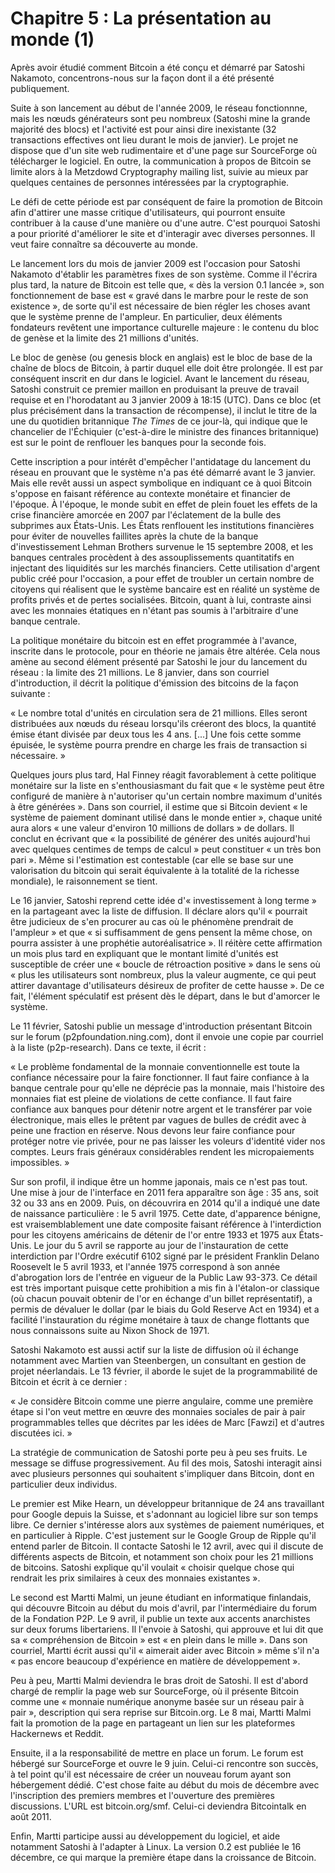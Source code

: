 # Chapitre 5 : La présentation au monde (1)

Après avoir étudié comment Bitcoin a été conçu et démarré par Satoshi Nakamoto, concentrons-nous sur la façon dont il a été présenté publiquement.

Suite à son lancement au début de l'année 2009, le réseau fonctionnne, mais les nœuds générateurs sont peu nombreux (Satoshi mine la grande majorité des blocs) et l'activité est pour ainsi dire inexistante (32 transactions effectives ont lieu durant le mois de janvier). Le projet ne dispose que d'un site web rudimentaire et d'une page sur SourceForge où télécharger le logiciel. En outre, la communication à propos de Bitcoin se limite alors à la Metzdowd Cryptography mailing list, suivie au mieux par quelques centaines de personnes intéressées par la cryptographie.

Le défi de cette période est par conséquent de faire la promotion de Bitcoin afin d'attirer une masse critique d'utilisateurs, qui pourront ensuite contribuer à la cause d'une manière ou d'une autre. C'est pourquoi Satoshi a pour priorité d'améliorer le site et d'interagir avec diverses personnes. Il veut faire connaître sa découverte au monde.

Le lancement lors du mois de janvier 2009 est l'occasion pour Satoshi Nakamoto d'établir les paramètres fixes de son système. Comme il l'écrira plus tard, la nature de Bitcoin est telle que, « dès la version 0.1 lancée », son fonctionnement de base est « gravé dans le marbre pour le reste de son existence », de sorte qu'il est nécessaire de bien régler les choses avant que le système prenne de l'ampleur. En particulier, deux éléments fondateurs revêtent une importance culturelle majeure : le contenu du bloc de genèse et la limite des 21 millions d'unités.

Le bloc de genèse (ou genesis block en anglais) est le bloc de base de la chaîne de blocs de Bitcoin, à partir duquel elle doit être prolongée. Il est par conséquent inscrit en dur dans le logiciel. Avant le lancement du réseau, Satoshi construit ce premier maillon en produisant la preuve de travail requise et en l'horodatant au 3 janvier 2009 à 18:15 (UTC). Dans ce bloc (et plus précisément dans la transaction de récompense), il inclut le titre de la une du quotidien britannique *The Times* de ce jour-là, qui indique que le chancelier de l'Échiquier (c'est-à-dire le ministre des finances britannique) est sur le point de renflouer les banques pour la seconde fois.

Cette inscription a pour intérêt d'empêcher l'antidatage du lancement du réseau en prouvant que le système n'a pas été démarré avant le 3 janvier. Mais elle revêt aussi un aspect symbolique en indiquant ce à quoi Bitcoin s'oppose en faisant référence au contexte monétaire et financier de l'époque. À l'époque, le monde subit en effet de plein fouet les effets de la crise financière amorcée en 2007 par l'éclatement de la bulle des subprimes aux États-Unis. Les États renflouent les institutions financières pour éviter de nouvelles faillites après la chute de la banque d'investissement Lehman Brothers survenue le 15 septembre 2008, et les banques centrales procèdent à des assouplissements quantitatifs en injectant des liquidités sur les marchés financiers. Cette utilisation d'argent public créé pour l'occasion, a pour effet de troubler un certain nombre de citoyens qui réalisent que le système bancaire est en réalité un système de profits privés et de pertes socialisées. Bitcoin, quant à lui, contraste ainsi avec les monnaies étatiques en n'étant pas soumis à l'arbitraire d'une banque centrale.

La politique monétaire du bitcoin est en effet programmée à l'avance, inscrite dans le protocole, pour en théorie ne jamais être altérée. Cela nous amène au second élément présenté par Satoshi le jour du lancement du réseau : la limite des 21 millions. Le 8 janvier, dans son courriel d'introduction, il décrit la politique d'émission des bitcoins de la façon suivante :

« Le nombre total d'unités en circulation sera de 21 millions. Elles seront distribuées aux nœuds du réseau lorsqu'ils créeront des blocs, la quantité émise étant divisée par deux tous les 4 ans. \[...\] Une fois cette somme épuisée, le système pourra prendre en charge les frais de transaction si nécessaire. »

Quelques jours plus tard, Hal Finney réagit favorablement à cette politique monétaire sur la liste en s'enthousiasmant du fait que « le système peut être configuré de manière à n'autoriser qu'un certain nombre maximum d'unités à être générées ». Dans son courriel, il estime que si Bitcoin devient « le système de paiement dominant utilisé dans le monde entier », chaque unité aura alors « une valeur d'environ 10 millions de dollars » de dollars. Il conclut en écrivant que « la possibilité de générer des unités aujourd'hui avec quelques centimes de temps de calcul » peut constituer « un très bon pari ». Même si l'estimation est contestable (car elle se base sur une valorisation du bitcoin qui serait équivalente à la totalité de la richesse mondiale), le raisonnement se tient.

Le 16 janvier, Satoshi reprend cette idée d'« investissement à long terme » en la partageant avec la liste de diffusion. Il déclare alors qu'il « pourrait être judicieux de s'en procurer au cas où le phénomène prendrait de l'ampleur » et que « si suffisamment de gens pensent la même chose, on pourra assister à une prophétie autoréalisatrice ». Il réitère cette affirmation un mois plus tard en expliquant que le montant limité d'unités est susceptible de créer une « boucle de rétroaction positive » dans le sens où « plus les utilisateurs sont nombreux, plus la valeur augmente, ce qui peut attirer davantage d'utilisateurs désireux de profiter de cette hausse ». De ce fait, l'élément spéculatif est présent dès le départ, dans le but d'amorcer le système.

Le 11 février, Satoshi publie un message d'introduction présentant Bitcoin sur le forum (p2pfoundation.ning.com), dont il envoie une copie par courriel à la liste (p2p-research). Dans ce texte, il écrit :

« Le problème fondamental de la monnaie conventionnelle est toute la confiance nécessaire pour la faire fonctionner.  Il faut faire confiance à la banque centrale pour qu'elle ne déprécie pas la monnaie, mais l'histoire des monnaies fiat est pleine de violations de cette confiance.  Il faut faire confiance aux banques pour détenir notre argent et le transférer par voie électronique, mais elles le prêtent par vagues de bulles de crédit avec à peine une fraction en réserve.  Nous devons leur faire confiance pour protéger notre vie privée, pour ne pas laisser les voleurs d'identité vider nos comptes.  Leurs frais généraux considérables rendent les micropaiements impossibles. »

Sur son profil, il indique être un homme japonais, mais ce n'est pas tout. Une mise à jour de l'interface en 2011 fera apparaître son âge : 35 ans, soit 32 ou 33 ans en 2009. Puis, on découvrira en 2014 qu'il a indiqué une date de naissance particulière : le 5 avril 1975. Cette date, d'apparence bénigne, est vraisemblablement une date composite faisant référence à l'interdiction pour les citoyens américains de détenir de l'or entre 1933 et 1975 aux États-Unis. Le jour du 5 avril se rapporte au jour de l'instauration de cette interdiction par l'Ordre exécutif 6102 signé par le président Franklin Delano Roosevelt le 5 avril 1933, et l'année 1975 correspond à son année d'abrogation lors de l'entrée en vigueur de la Public Law 93-373. Ce détail est très important puisque cette prohibition a mis fin à l'étalon-or classique (où chacun pouvait obtenir de l'or en échange d'un billet représentatif), a permis de dévaluer le dollar (par le biais du Gold Reserve Act en 1934) et a facilité l'instauration du régime monétaire à taux de change flottants que nous connaissons suite au Nixon Shock de 1971.

Satoshi Nakamoto est aussi actif sur la liste de diffusion où il échange notamment avec Martien van Steenbergen, un consultant en gestion de projet néerlandais. Le 13 février, il aborde le sujet de la programmabilité de Bitcoin et écrit à ce dernier :

« Je considère Bitcoin comme une pierre angulaire, comme une première étape si l'on veut mettre en œuvre des monnaies sociales de pair à pair programmables telles que décrites par les idées de Marc \[Fawzi\] et d'autres discutées ici. »

La stratégie de communication de Satoshi porte peu à peu ses fruits. Le message se diffuse progressivement. Au fil des mois, Satoshi interagit ainsi avec plusieurs personnes qui souhaitent s'impliquer dans Bitcoin, dont en particulier deux individus.

Le premier est Mike Hearn, un développeur britannique de 24 ans travaillant pour Google depuis la Suisse, et s'adonnant au logiciel libre sur son temps libre. Ce dernier s'intéresse alors aux systèmes de paiement numériques, et en particulier à Ripple. C'est justement sur le Google Group de Ripple qu'il entend parler de Bitcoin. Il contacte Satoshi le 12 avril, avec qui il discute de différents aspects de Bitcoin, et notamment son choix pour les 21 millions de bitcoins. Satoshi explique qu'il voulait « choisir quelque chose qui rendrait les prix similaires à ceux des monnaies existantes ».

Le second est Martti Malmi, un jeune étudiant en informatique finlandais, qui découvre Bitcoin au début du mois d'avril, par l'intermédiaire du forum de la Fondation P2P. Le 9 avril, il publie un texte aux accents anarchistes sur deux forums libertariens. Il l'envoie à Satoshi, qui approuve et lui dit que sa « compréhension de Bitcoin » est « en plein dans le mille ». Dans son courriel, Martti écrit aussi qu'il « aimerait aider avec Bitcoin » même s'il n'a « pas encore beaucoup d'expérience en matière de développement ».

Peu à peu, Martti Malmi deviendra le bras droit de Satoshi. Il est d'abord chargé de remplir la page web sur SourceForge, où il présente Bitcoin comme une « monnaie numérique anonyme basée sur un réseau pair à pair », description qui sera reprise sur Bitcoin.org. Le 8 mai, Martti Malmi fait la promotion de la page en partageant un lien sur les plateformes Hackernews et Reddit.

Ensuite, il a la responsabilité de mettre en place un forum. Le forum est hébergé sur SourceForge et ouvre le 9 juin. Celui-ci rencontre son succès, à tel point qu'il est nécessaire de créer un nouveau forum ayant son hébergement dédié. C'est chose faite au début du mois de décembre avec l'inscription des premiers membres et l'ouverture des premières discussions. L'URL est bitcoin.org/smf. Celui-ci deviendra Bitcointalk en août 2011.

Enfin, Martti participe aussi au développement du logiciel, et aide notamment Satoshi à l'adapter à Linux. La version 0.2 est publiée le 16 décembre, ce qui marque la première étape dans la croissance de Bitcoin.
